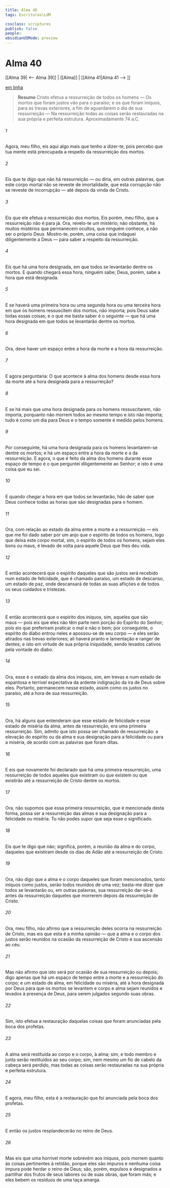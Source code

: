 ```yaml
---
title: Alma 40
tags: Escrituras\LdM

cssclass: scriptures
publish: false
people:
obsidianUIMode: preview
---
```


# Alma 40
[[Alma 39| <-- Alma 39]] | [[Alma]] | [[Alma 41|Alma 41 --> ]]

[em linha](https://churchofjesuschrist.org/study/scriptures/bofm/alma/40?lang=por)

> __Resumo__
Cristo efetua a ressurreição de todos os homens — Os mortos que foram justos vão para o paraíso; e os que foram iníquos, para as trevas exteriores, a fim de aguardarem o dia de sua ressurreição — Na ressurreição todas as coisas serão restauradas na sua própria e perfeita estrutura. Aproximadamente 74 a.C.

###### 1 
Agora, meu filho, eis aqui algo mais que tenho a dizer-te, pois percebo que tua mente está preocupada a respeito da ressurreição dos mortos.

###### 2 
Eis que te digo que não há ressurreição — ou diria, em outras palavras, que este corpo mortal não se reveste de imortalidade, que esta corrupção não se reveste de incorrupção — até depois da vinda de Cristo.

###### 3 
Eis que ele efetua a ressurreição dos mortos. Eis porém, meu filho, que a ressurreição não é para já. Ora, revelo-te um mistério; não obstante, há muitos mistérios que permanecem ocultos, que ninguém conhece, a não ser o próprio Deus. Mostro-te, porém, uma coisa que indaguei diligentemente a Deus — para saber a respeito da ressurreição.

###### 4 
Eis que há uma hora designada, em que todos se levantarão dentre os mortos. E quando chegará essa hora, ninguém sabe; Deus, porém, sabe a hora que está designada.

###### 5 
E se haverá uma primeira hora ou uma segunda hora ou uma terceira hora em que os homens ressuscitem dos mortos, não importa; pois Deus sabe todas essas coisas; e o que me basta saber é o seguinte — que há uma hora designada em que todos se levantarão dentre os mortos.

###### 6 
Ora, deve haver um espaço entre a hora da morte e a hora da ressurreição.

###### 7 
E agora perguntaria: O que acontece à alma dos homens desde essa hora da morte até a hora designada para a ressurreição?

###### 8 
E se há mais que uma hora designada para os homens ressuscitarem, não importa, porquanto não morrem todos ao mesmo tempo e isto não importa; tudo é como um dia para Deus e o tempo somente é medido pelos homens.

###### 9 
Por conseguinte, há uma hora designada para os homens levantarem-se dentre os mortos; e há um espaço entre a hora da morte e a da ressurreição. E agora, o que é feito da alma dos homens durante esse espaço de tempo é o que perguntei diligentemente ao Senhor; e isto é uma coisa que eu sei.

###### 10 
E quando chegar a hora em que todos se levantarão, hão de saber que Deus conhece todas as horas que são designadas para o homem.

###### 11 
Ora, com relação ao estado da alma entre a morte e a ressurreição — eis que me foi dado saber por um anjo que o espírito de todos os homens, logo que deixa este corpo mortal, sim, o espírito de todos os homens, sejam eles bons ou maus, é levado de volta para aquele Deus que lhes deu vida.

###### 12 
E então acontecerá que o espírito daqueles que são justos será recebido num estado de felicidade, que é chamado paraíso, um estado de descanso, um estado de paz, onde descansará de todas as suas aflições e de todos os seus cuidados e tristezas.

###### 13 
E então acontecerá que o espírito dos iníquos, sim, aqueles que são maus — pois eis que eles não têm parte nem porção do Espírito do Senhor; pois eis que preferiram praticar o mal e não o bem; por conseguinte, o espírito do diabo entrou neles e apossou-se de seu corpo — e eles serão atirados nas trevas exteriores; ali haverá pranto e lamentação e ranger de dentes; e isto em virtude de sua própria iniquidade, sendo levados cativos pela vontade do diabo.

###### 14 
Ora, esse é o estado da alma dos iníquos, sim, em trevas e num estado de espantosa e terrível expectativa da ardente indignação da ira de Deus sobre eles. Portanto, permanecem nesse estado, assim como os justos no paraíso, até a hora de sua ressurreição.

###### 15 
Ora, há alguns que entenderam que esse estado de felicidade e esse estado de miséria da alma, antes da ressurreição, era uma primeira ressurreição. Sim, admito que isto possa ser chamado de ressurreição: a elevação do espírito ou da alma e sua designação para a felicidade ou para a miséria, de acordo com as palavras que foram ditas.

###### 16 
E eis que novamente foi declarado que há uma primeira ressurreição, uma ressurreição de todos aqueles que existiram ou que existem ou que existirão até a ressurreição de Cristo dentre os mortos.

###### 17 
Ora, não supomos que essa primeira ressurreição, que é mencionada desta forma, possa ser a ressurreição das almas e sua designação para a felicidade ou miséria. Tu não podes supor que seja esse o significado.

###### 18 
Eis que te digo que não; significa, porém, a reunião da alma e do corpo, daqueles que existiram desde os dias de Adão até a ressurreição de Cristo.

###### 19 
Ora, não digo que a alma e o corpo daqueles que foram mencionados, tanto iníquos como justos, serão todos reunidos de uma vez; basta-me dizer que todos se levantarão ou, em outras palavras, sua ressurreição dar-se-á antes da ressurreição daqueles que morrerem depois da ressurreição de Cristo.

###### 20 
Ora, meu filho, não afirmo que a ressurreição deles ocorra na ressurreição de Cristo, mas eis que esta é a minha opinião — que a alma e o corpo dos justos serão reunidos na ocasião da ressurreição de Cristo e sua ascensão ao céu.

###### 21 
Mas não afirmo que isto será por ocasião de sua ressurreição ou depois; digo apenas que há um espaço de tempo entre a morte e a ressurreição do corpo; e um estado de alma, em felicidade ou miséria, até a hora designada por Deus para que os mortos se levantem e corpo e alma sejam reunidos e levados à presença de Deus, para serem julgados segundo suas obras.

###### 22 
Sim, isto efetua a restauração daquelas coisas que foram anunciadas pela boca dos profetas.

###### 23 
A alma será restituída ao corpo e o corpo, à alma; sim, e todo membro e junta serão restituídos ao seu corpo; sim, nem mesmo um fio de cabelo da cabeça será perdido, mas todas as coisas serão restauradas na sua própria e perfeita estrutura.

###### 24 
E agora, meu filho, esta é a restauração que foi anunciada pela boca dos profetas.

###### 25 
E então os justos resplandecerão no reino de Deus.

###### 26 
Mas eis que uma horrível morte sobrevém aos iníquos, pois morrem quanto às coisas pertinentes à retidão, porque eles são impuros e nenhuma coisa impura pode herdar o reino de Deus; são, porém, expulsos e designados a partilhar dos frutos de seus labores ou de suas obras, que foram más; e eles bebem os resíduos de uma taça amarga.

